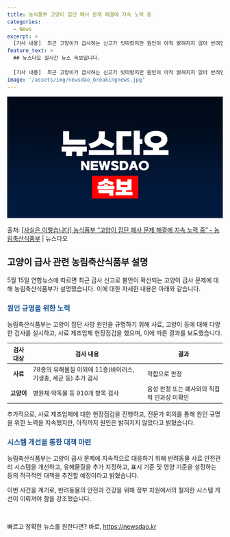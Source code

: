 ```yaml
---
title: 농식품부 고양이 집단 폐사 문제 해결에 지속 노력 중
categories:
  - News
excerpt: >
  [기사 내용]  최근 고양이가 급사하는 신고가 잇따랐지만 원인이 아직 밝혀지지 않아 반려인들이 불안에 떨고 …
feature_text: >
  ## 뉴스다오 실시간 뉴스 속보입니다.

  [기사 내용]  최근 고양이가 급사하는 신고가 잇따랐지만 원인이 아직 밝혀지지 않아 반려인들이 불안에 떨고 …
image: '/assets/img/newsdao_breakingnews.jpg'
---
```


![뉴스다오 속보](/assets/img/newsdao_breakingnews.jpg)

<p>출처: <a href="https://newsdao.kr/3841" rel="dofollow">[사실은 이렇습니다] 농식품부 “고양이 집단 폐사 문제 해결에 지속 노력 중” - 농림축산식품부</a> | 뉴스다오</p>

<h2 data-ke-size="size26">고양이 급사 관련 농림축산식품부 설명</h2>
<p data-ke-size="size16">5월 15일 연합뉴스에 따르면 최근 급사 신고로 불안이 확산되는 고양이 급사 문제에 대해 농림축산식품부가 설명했습니다. 이에 대한 자세한 내용은 아래와 같습니다.</p>

<h3><b><span style="color: #1a5490;">원인 규명을 위한 노력</span></b></h3>

<p>농림축산식품부는 고양이 집단 사망 원인을 규명하기 위해 사료, 고양이 등에 대해 다양한 검사를 실시하고, 사료 제조업체 현장점검을 했으며, 이에 따른 결과를 보도했습니다. </p>

<table>
<thead>
<tr>
<th scope="col">검사 대상</th>
<th scope="col">검사 내용</th>
<th scope="col">결과</th>
</tr>
</thead>
<tbody>
<tr>
<td style="text-align: center; height: 17px;"><b>사료</b></td>
<td>78종의 유해물질 이외에 11종(바이러스, 기생충, 세균 등) 추가 검사</td>
<td>적합으로 판정</td>
</tr>
<tr>
<td style="text-align: center; height: 17px;"><b>고양이</b></td>
<td>병원체·약독물 등 910개 항목 검사</td>
<td>음성 판정 또는 폐사와의 직접적 인과성 미확인</td>
</tr>
</tbody>
</table>

<p>추가적으로, 사료 제조업체에 대한 현장점검을 진행하고, 전문가 회의를 통해 원인 규명을 위한 노력을 지속했지만, 아직까지 원인은 밝혀지지 않았다고 밝혔습니다.</p>

<h3><b><span style="color: #1a5490;">시스템 개선을 통한 대책 마련</span></b></h3>

<p>농림축산식품부는 고양이 급사 문제에 지속적으로 대응하기 위해 반려동물 사료 안전관리 시스템을 개선하고, 유해물질을 추가 지정하고, 표시 기준 및 영양 기준을 설정하는 등의 적극적인 대책을 추진할 예정이라고 밝혔습니다.</p>

<p>이번 사건을 계기로, 반려동물의 안전과 건강을 위해 정부 차원에서의 철저한 시스템 개선이 이뤄져야 함을 강조했습니다.</p>
<p data-ke-size="size16">&nbsp;</p> 

빠르고 정확한 뉴스를 원한다면? 바로, <a href="https://newsdao.kr" rel="dofollow">https://newsdao.kr</a>


